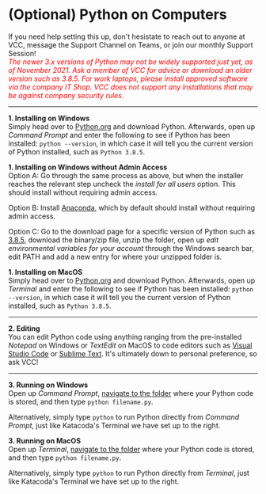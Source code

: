 # (Optional) Python on Computers
If you need help setting this up, don't hesistate to reach out to anyone at VCC, message the Support Channel on Teams, or join our monthly Support Session!
<br><span style="color:red">*The newer 3.x versions of Python may not be widely supported just yet, as of November 2021. Ask a member of VCC for advice or download an older version such as 3.8.5.*</span> 
<span style="color:red">*For work laptops, please install approved software via the company IT Shop. VCC does not support any installations that may be against company security rules.*</span>

<hr>

**1. Installing on Windows**<br>
Simply head over to [Python.org](https://www.python.org/) and download Python. Afterwards, open up *Command Prompt* and enter the following to see if Python has been installed: `python --version`, in which case it will tell you the current version of Python installed, such as `Python 3.8.5`.

**1. Installing on Windows without Admin Access**<br>
Option A: Go through the same process as above, but when the installer reaches the relevant step uncheck the *install for all users* option. This should install without requiring admin access.

Option B: Install [Anaconda](https://www.anaconda.com/), which by default should install without requiring admin access.

Option C: Go to the download page for a specific version of Python such as [3.8.5](https://www.python.org/downloads/release/python-385/), download the binary/zip file, unzip the folder, open up *edit environmental variables for your account* through the Windows search bar, edit PATH and add a new entry for where your unzipped folder is.

**1. Installing on MacOS**<br>
Simply head over to [Python.org](https://www.python.org/) and download Python. Afterwards, open up *Terminal* and enter the following to see if Python has been installed: `python --version`, in which case it will tell you the current version of Python installed, such as `Python 3.8.5`.

<hr>

**2. Editing**<br>
You can edit Python code using anything ranging from the pre-installed *Notepad* on Windows or *TextEdit* on MacOS to code editors such as [Visual Studio Code](https://code.visualstudio.com) or [Sublime Text](https://www.sublimetext.com/download). It's ultimately down to personal preference, so ask VCC!

<hr>

**3. Running on Windows**<br>
Open up *Command Prompt*, [navigate to the folder](https://www.howtogeek.com/659411/how-to-change-directories-in-command-prompt-on-windows-10/) where your Python code is stored, and then type `python filename.py`.

Alternatively, simply type `python` to run Python directly from *Command Prompt*, just like Katacoda's Terminal we have set up to the right.

**3. Running on MacOS**<br>
Open up *Terminal*, [navigate to the folder](https://www.maketecheasier.com/run-python-script-in-mac/) where your Python code is stored, and then type `python filename.py`.

Alternatively, simply type `python` to run Python directly from *Terminal*, just like Katacoda's Terminal we have set up to the right.
